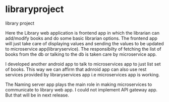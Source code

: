 # libraryproject
library project
<!-- wp:paragraph -->
<p>Here the Library web application is frontend app in which the librarian can add/modify books and do some basic librarian options. The frontend app will just take care of displaying values and sending the values to be updated to microservice app(libraryservice). The responsibilty of fetching the list of books from the db or talking to the db is taken care by microservice app. </p>
<!-- /wp:paragraph -->

<!-- wp:paragraph -->
<p>I developed another android app to talk to microservices app to just list set of books. This way we can affirm that adnroid app can also use  rest services provided by libraryservices app i.e microservices app is working. </p>
<!-- /wp:paragraph -->

<!-- wp:paragraph -->
<p>The Naming server app plays the main role in making microservices to communicate to library web app. I could not implement API gateway app. But that will be in next release.</p>
<!-- /wp:paragraph -->
